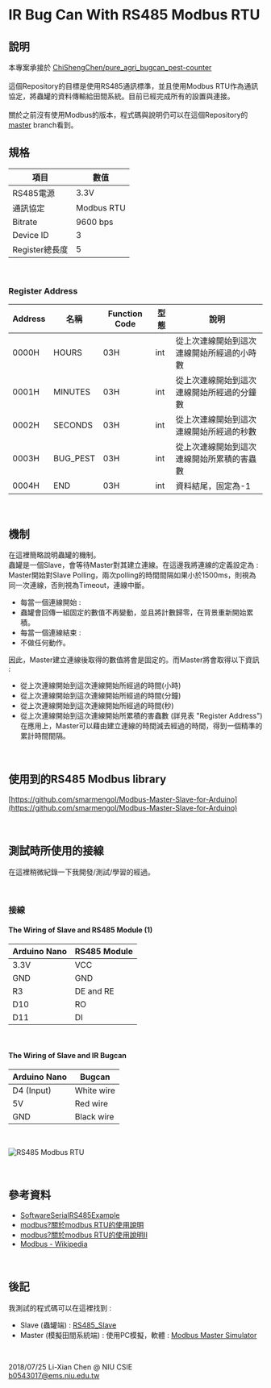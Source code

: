 # IR Bug Can With RS485 Modbus RTU

## 說明
本專案承接於 [ChiShengChen/pure_agri_bugcan_pest-counter](https://github.com/ChiShengChen/pure_agri_bugcan_pest-counter)
<br/><br/>
這個Repository的目標是使用RS485通訊標準，並且使用Modbus RTU作為通訊協定，將蟲罐的資料傳輸給田間系統。目前已經完成所有的設置與連接。<br/><br/>
關於之前沒有使用Modbus的版本，程式碼與說明仍可以在這個Repository的[master](https://github.com/twbrandon7/IR-Bug-Can/tree/master) branch看到。

## 規格
|項目|數值|
|--|--|
|RS485電源|3.3V|
|通訊協定|Modbus RTU|
|Bitrate|9600 bps|
|Device ID|3|
|Register總長度|5|

<br/>

### Register Address
|Address|名稱|Function Code|型態|說明|
|--|--|--|--|--|
|0000H|HOURS|03H|int|從上次連線開始到這次連線開始所經過的小時數|
|0001H|MINUTES|03H|int|從上次連線開始到這次連線開始所經過的分鐘數|
|0002H|SECONDS|03H|int|從上次連線開始到這次連線開始所經過的秒數|
|0003H|BUG_PEST|03H|int|從上次連線開始到這次連線開始所累積的害蟲數|
|0004H|END|03H|int|資料結尾，固定為-1|

<br/>

## 機制
在這裡簡略說明蟲罐的機制。<br/>
蟲罐是一個Slave，會等待Master對其建立連線。在這邊我將連線的定義設定為 : Master開始對Slave Polling，兩次polling的時間間隔如果小於1500ms，則視為同一次連線，否則視為Timeout，連線中斷。<br/>
- 每當一個連線開始 : 
 - 蟲罐會回傳一組固定的數值不再變動，並且將計數歸零，在背景重新開始累積。
- 每當一個連線結束 : 
 - 不做任何動作。

因此，Master建立連線後取得的數值將會是固定的。而Master將會取得以下資訊 : 
- 從上次連線開始到這次連線開始所經過的時間(小時)
- 從上次連線開始到這次連線開始所經過的時間(分鐘)
- 從上次連線開始到這次連線開始所經過的時間(秒)
- 從上次連線開始到這次連線開始所累積的害蟲數
(詳見表 "Register Address")<br/>
在應用上，Master可以藉由建立連線的時間減去經過的時間，得到一個精準的累計時間間隔。

<br/>

## 使用到的RS485 Modbus library
[https://github.com/smarmengol/Modbus-Master-Slave-for-Arduino](https://github.com/smarmengol/Modbus-Master-Slave-for-Arduino)

<br/>

## 測試時所使用的接線
在這裡稍微紀錄一下我開發/測試/學習的經過。

<br/>

### 接線
#### The Wiring of Slave and RS485 Module (1)
|Arduino Nano|RS485 Module|
|--|--|
|3.3V|VCC|
|GND|GND|
|R3|DE and RE|
|D10|RO|
|D11|DI|

<br/>

#### The Wiring of Slave and IR Bugcan
|Arduino Nano|Bugcan|
|--|--|
|D4 (Input)|White wire|
|5V|Red wire|
|GND|Black wire|

<br/>

![RS485 Modbus RTU](https://i.imgur.com/xL7LqVv.png)

<br/>

## 參考資料
- [SoftwareSerialRS485Example](https://arduino-info.wikispaces.com/SoftwareSerialRS485Example)
- [modbus?關於modbus RTU的使用說明](http://www.xuan.idv.tw/wordpress/?p=1705)
- [modbus?關於modbus RTU的使用說明II](http://www.xuan.idv.tw/wordpress/?p=2427)
- [Modbus - Wikipedia](https://en.wikipedia.org/wiki/Modbus)

<br/>

## 後記
我測試的程式碼可以在這裡找到 : 
- Slave (蟲罐端) : [RS485_Slave](https://github.com/twbrandon7/IR-Bug-Can/tree/modbus/RS485_Slave "RS485_Slave")
- Master (模擬田間系統端) : 使用PC模擬，軟體 : [Modbus Master Simulator](http://en.radzio.dxp.pl/modbus-master-simulator/)

<br/>

2018/07/25 Li-Xian Chen @ NIU CSIE<br/>
b0543017@ems.niu.edu.tw